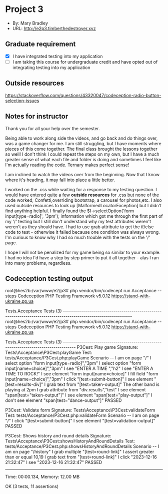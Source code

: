 
# Project 3
+ By: Mary Bradley
+ URL: <http://e2p3.timberthedestroyer.xyz>

## Graduate requirement

+ [x] I have integrated testing into my application
+ [ ] I am taking this course for undergraduate credit and have opted out of integrating testing into my application

## Outside resources
https://stackoverflow.com/questions/43320047/codeception-radio-button-selection-issues
## Notes for instructor
Thank you for all your help over the semester.

  Being able to work along side the videos, and go back and do things over, was a game changer for me.  I am still struggling, but I have moments where pieces of this come together.  The final class brought the lessons together so well!  I don't think I could repeat the steps on my own, but I have a much greater sense of what each file and folder is doing and sometimes I feel like I'm actually reading the code.  Ternary makes perfect sense!  

I am inclined to watch the videos over from the beginning. Now that I know where it's heading, it may fall into place a little better. 

I worked on the .css while waiting for a response to my testing question.  I would have entered quite a few **outside resources** for .css but none of the code worked;  Confetti,overriding bootstrap, a carousel for photos,etc. I also used outside resources to look up [MalformedLocatorException] but I didn't find anything helpful.  I finally found the $I->selectOption('form input[type=radio]', '3pm'); information which got me through the first part of my '/' testing but I still don't understand why my test attributes weren't weren't as they should have.  I had to use grab attribute to get the if/else code to test - otherwise it failed because one condition was always wrong.  I'm curious to know why I had so much trouble with the tests on the '/' page.

I hope I will not be penalized for my game being so similar to your example. I had no idea I'd have a step by step primer to put it all together - alas I ran into many problems, regardless.  


## Codeception testing output
root@hes2b:/var/www/e2/p3# php vendor/bin/codecept run Acceptance --steps
Codeception PHP Testing Framework v5.0.12 https://stand-with-ukraine.pp.ua

Tests.Acceptance Tests (3) ----------------------------------------------------------------------------------------------------------------
root@hes2b:/var/www/e2/p3#  php vendor/bin/codecept run Acceptance --steps
Codeception PHP Testing Framework v5.0.12 https://stand-with-ukraine.pp.ua

Tests.Acceptance Tests (3) ------------------------------------------------------------------------------------
P3Cest: Play game
Signature: Tests\Acceptance\P3Cest:playGame
Test: tests/Acceptance/P3Cest.php:playGame
Scenario --
 I am on page "/"
 I select option "form input[type=radio]","3pm"
 I select option "form input[name=choice]","3pm"
 I see "ENTER A TIME ","h2"
 I see "ENTER A TIME TO ROCK!"
 I see element "form input[name=choice]"
 I fill field "form input[name=choice]","3pm"
 I click "[test=submit-button]"
 I see element "[test=results-div]"
 I grab text from "[test=taken-output]"
 The other band is playing at  2pm
 I grab attribute from "div.results","test"
 I see element "span[test="taken-output"]"
 I see element "span[test="play-output"]"
 I don't see element "span[test="dance-output"]"
 PASSED 

P3Cest: Validate form
Signature: Tests\Acceptance\P3Cest:validateForm
Test: tests/Acceptance/P3Cest.php:validateForm
Scenario --
 I am on page "/"
 I click "[test=submit-button]"
 I see element "[test=validation-output]"
 PASSED 

P3Cest: Shows history and round details
Signature: Tests\Acceptance\P3Cest:showsHistoryAndRoundDetails
Test: tests/Acceptance/P3Cest.php:showsHistoryAndRoundDetails
Scenario --
 I am on page "/history"
 I grab multiple "[test=round-link]"
 I assert greater than or equal 10,19
 I grab text from "[test=round-link]"
 I click "2023-12-16 21:32:47"
 I see "2023-12-16 21:32:47"
 PASSED 

---------------------------------------------------------------------------------------------------------------
Time: 00:00.134, Memory: 12.00 MB

OK (3 tests, 11 assertions)



